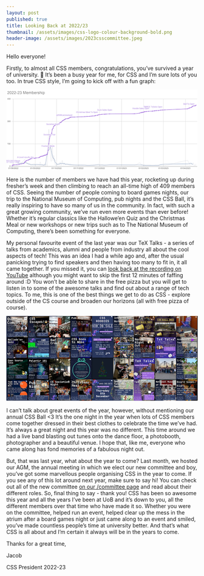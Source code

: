 ```yaml
---
layout: post
published: true
title: Looking Back at 2022/23
thumbnail: /assets/images/css-logo-colour-background-bold.png
header-image: /assets/images/2023csscommittee.jpeg
---
```

Hello everyone!

Firstly, to almost all CSS members, congratulations, you’ve survived a year of university. 🎉 It’s been a busy year for me, for CSS and I’m sure lots of you too.  In true CSS style, I’m going to kick off with a fun graph:

![](/assets/images/membersovertime.png)

Here is the number of members we have had this year, rocketing up during fresher’s week and then climbing to reach an all-time high of 409 members of CSS. Seeing the number of people coming to board games nights, our trip to the National Museum of Computing, pub nights and the CSS Ball, it’s really inspiring to have so many of us in the community. In fact, with such a great growing community, we’ve run even more events than ever before! Whether it’s regular classics like the Hallowe’en Quiz and the Christmas Meal or new workshops or new trips such as to The National Museum of Computing, there’s been something for everyone. 

My personal favourite event of the last year was our TeX Talks - a series of talks from academics, alumni and people from industry all about the cool aspects of tech! This was an idea I had a while ago and, after the usual panicking trying to find speakers and then having too many to fit in, it all came together. If you missed it, you can [look back at the recording on YouTube](https://www.youtube.com/watch?v=eZUSwEnuFok&ab_channel=ComputerScienceSociety) although you might want to skip the first 12 minutes of faffing around :D You won’t be able to share in the free pizza but you will get to listen in to some of the awesome talks and find out about a range of tech topics. To me, this is one of the best things we get to do as CSS - explore outside of the CS course and broaden our horizons (all with free pizza of course). 

![](/assets/images/csseventcollage2223.png)


I can’t talk about great events of the year, however, without mentioning our annual CSS Ball <3 It’s the one night in the year when lots of CSS members come together dressed in their best clothes to celebrate the time we’ve had. It’s always a great night and this year was no different. This time around we had a live band blasting out tunes onto the dance floor, a photobooth, photographer and a beautiful venue. I hope that, like me, everyone who came along has fond memories of a fabulous night out.


But, that was last year, what about the year to come? Last month, we hosted our AGM, the annual meeting in which we elect our new committee and boy, you’ve got some marvellous people organising CSS in the year to come. If you see any of this lot around next year, make sure to say hi! You can check out all of the new committee [on our /committee page](/committee) and read about their different roles. 
So, final thing to say - thank you! CSS has been so awesome this year and all the years I’ve been at UoB and it’s down to you, all the different members over that time who have made it so. Whether you were on the committee, helped run an event, helped clear up the mess in the atrium after a board games night or just came along to an event and smiled, you’ve made countless people’s time at university better. And that’s what CSS is all about and I’m certain it always will be in the years to come.


Thanks for a great time,


Jacob


CSS President 2022-23